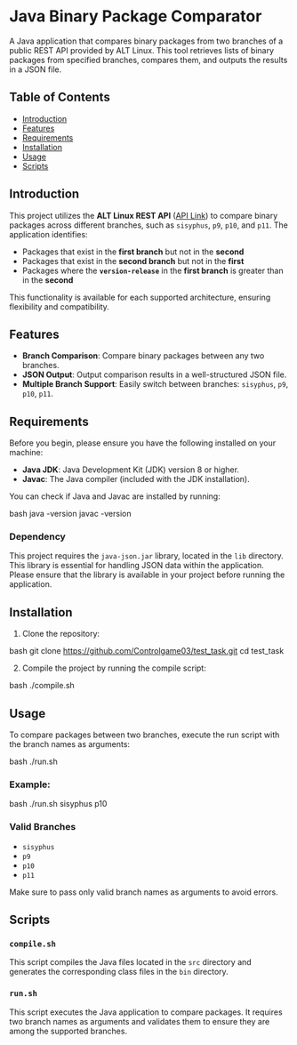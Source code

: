 # Java Binary Package Comparator

A Java application that compares binary packages from two branches of a public REST API provided by ALT Linux. This tool retrieves lists of binary packages from specified branches, compares them, and outputs the results in a JSON file.

## Table of Contents

- [Introduction](#introduction)
- [Features](#features)
- [Requirements](#requirements)
- [Installation](#installation)
- [Usage](#usage)
- [Scripts](#scripts)

## Introduction

This project utilizes the **ALT Linux REST API** ([API Link](https://rdb.altlinux.org/api/)) to compare binary packages across different branches, such as `sisyphus`, `p9`, `p10`, and `p11`. The application identifies:

- Packages that exist in the **first branch** but not in the **second**
- Packages that exist in the **second branch** but not in the **first**
- Packages where the **`version-release`** in the **first branch** is greater than in the **second**

This functionality is available for each supported architecture, ensuring flexibility and compatibility.

## Features

- **Branch Comparison**: Compare binary packages between any two branches.
- **JSON Output**: Output comparison results in a well-structured JSON file.
- **Multiple Branch Support**: Easily switch between branches: `sisyphus`, `p9`, `p10`, `p11`.

## Requirements

Before you begin, please ensure you have the following installed on your machine:

- **Java JDK**: Java Development Kit (JDK) version 8 or higher.
- **Javac**: The Java compiler (included with the JDK installation).

You can check if Java and Javac are installed by running:

bash
java -version
javac -version


### Dependency

This project requires the `java-json.jar` library, located in the `lib` directory. This library is essential for handling JSON data within the application. Please ensure that the library is available in your project before running the application.

## Installation

1. Clone the repository:

   
bash
git clone https://github.com/Controlgame03/test_task.git
cd test_task


2. Compile the project by running the compile script:

   
bash
./compile.sh


## Usage

To compare packages between two branches, execute the run script with the branch names as arguments:

bash
./run.sh <branch1> <branch2>


### Example:

bash
./run.sh sisyphus p10


### Valid Branches

- `sisyphus`
- `p9`
- `p10`
- `p11`

Make sure to pass only valid branch names as arguments to avoid errors.

## Scripts

### `compile.sh`

This script compiles the Java files located in the `src` directory and generates the corresponding class files in the `bin` directory.

### `run.sh`

This script executes the Java application to compare packages. It requires two branch names as arguments and validates them to ensure they are among the supported branches.

